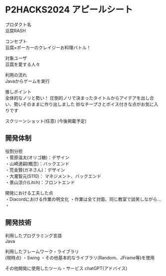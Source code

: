 # P2HACKS2024 アピールシート 

プロダクト名  
豆腐RASH

コンセプト  
豆腐×ポーカーのクレイジーお料理バトル！

対象ユーザ  
豆腐を愛する人々

利用の流れ  
Javaからゲームを実行

推しポイント  
全体的なノリと勢い！
圧倒的ノリで決まったタイトルからアイデアを出し合い、勢いそのままに作り出しました
妙なチープさとボイス付きな点がお気に入りです

スクリーンショット(任意)
(今後掲載予定)

## 開発体制  

役割分担  
・菅原温太(オリゴ糖)：デザイン  
・山崎達嗣(概念)：バックエンド  
・荒金賢(ガネさん)：デザイン  
・大瀧智元(S110)： マネジメント、バックエンド  
・景山涼介(Litch)：フロントエンド  

開発における工夫した点  
・Diacordにおける作業の明文化
・作業は全て対面、同じ教室で談笑しながら…
・

## 開発技術 

利用したプログラミング言語  
Java

利用したフレームワーク・ライブラリ  
(現時点)
・Swing
・その他基本的なライブラリ(Random、JFrame等)を使用

その他開発に使用したツール・サービス
chatGPT(アドバイス)
